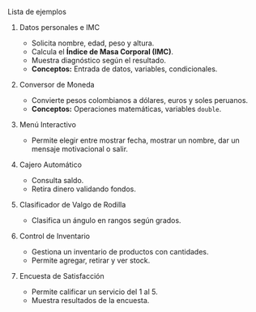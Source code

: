 Lista de ejemplos
1. Datos personales e IMC
   - Solicita nombre, edad, peso y altura.
   - Calcula el **Índice de Masa Corporal (IMC)**.
   - Muestra diagnóstico según el resultado.
   - **Conceptos:** Entrada de datos, variables, condicionales.

2. Conversor de Moneda
   - Convierte pesos colombianos a dólares, euros y soles peruanos.
   - **Conceptos:** Operaciones matemáticas, variables `double`.

3. Menú Interactivo
   - Permite elegir entre mostrar fecha, mostrar un nombre, dar un mensaje motivacional o salir.
  

4. Cajero Automático
   - Consulta saldo.
   - Retira dinero validando fondos.

5. Clasificador de Valgo de Rodilla
   - Clasifica un ángulo en rangos según grados.
 

6. Control de Inventario
   - Gestiona un inventario de productos con cantidades.
   - Permite agregar, retirar y ver stock.
 

7. Encuesta de Satisfacción
   - Permite calificar un servicio del 1 al 5.
   - Muestra resultados de la encuesta.
 



